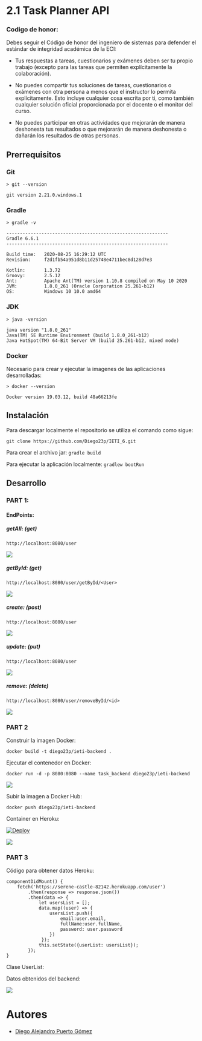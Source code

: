 # 2.1 Task Planner API

### Codigo de honor:
Debes seguir el Código de honor del ingeniero de sistemas para defender el estándar de integridad académica de la ECI:

* Tus respuestas a tareas, cuestionarios y exámenes deben ser tu propio trabajo (excepto para las tareas que permiten explícitamente la colaboración).

* No puedes compartir tus soluciones de tareas, cuestionarios o exámenes con otra persona a menos que el instructor lo permita explícitamente. Esto incluye cualquier cosa escrita por ti, como también cualquier solución oficial proporcionada por el docente o el monitor del curso.

* No puedes participar en otras actividades que mejorarán de manera deshonesta tus resultados o que mejorarán de manera deshonesta o dañarán los resultados de otras personas.

## Prerrequisitos

### Git

```
> git --version

git version 2.21.0.windows.1
```

### Gradle

```
> gradle -v

------------------------------------------------------------
Gradle 6.6.1
------------------------------------------------------------

Build time:   2020-08-25 16:29:12 UTC
Revision:     f2d1fb54a951d8b11d25748e4711bec8d128d7e3

Kotlin:       1.3.72
Groovy:       2.5.12
Ant:          Apache Ant(TM) version 1.10.8 compiled on May 10 2020
JVM:          1.8.0_261 (Oracle Corporation 25.261-b12)
OS:           Windows 10 10.0 amd64
```

### JDK

```
> java -version

java version "1.8.0_261"
Java(TM) SE Runtime Environment (build 1.8.0_261-b12)
Java HotSpot(TM) 64-Bit Server VM (build 25.261-b12, mixed mode)
```

### Docker

Necesario para crear y ejecutar la imagenes de las aplicaciones desarrolladas:

```
> docker --version

Docker version 19.03.12, build 48a66213fe
```

## Instalación

Para descargar localmente el repositorio se utiliza el comando como sigue:
```
git clone https://github.com/Diego23p/IETI_6.git
```

Para crear el archivo jar:
``` gradle build  ```

Para ejecutar la aplicación localmente:
``` gradlew bootRun ```

## Desarrollo

### PART 1:

#### EndPoints:

##### getAll: (get)

``` http://localhost:8080/user ```

![](/img/1.jpg)

##### getById: (get)

``` http://localhost:8080/user/getById/<User> ```

![](/img/2.jpg)

##### create: (post)

``` http://localhost:8080/user ```

![](/img/3.jpg)

##### update: (put)

``` http://localhost:8080/user ```

![](/img/4.jpg)

##### remove: (delete)

``` http://localhost:8080/user/removeById/<id> ```

![](/img/5.jpg)

### PART 2

Construir la imagen Docker:

``` docker build -t diego23p/ieti-backend . ```

Ejecutar el contenedor en Docker:

``` docker run -d -p 8080:8080 --name task_backend diego23p/ieti-backend ```

![](/img/6.jpg)

Subir la imagen a Docker Hub:

``` docker push diego23p/ieti-backend ```

Container en Heroku:

[![Deploy](https://www.herokucdn.com/deploy/button.svg)](https://serene-castle-82142.herokuapp.com/user)

![](/img/7.jpg)

### PART 3

Código para obtener datos Heroku:

```
componentDidMount() {
    fetch('https://serene-castle-82142.herokuapp.com/user')
        .then(response => response.json())
        .then(data => {
            let usersList = [];
            data.map((user) => {
                usersList.push({
                    email:user.email,
                    fullName:user.fullName,
                    password: user.password
                })
             });
            this.setState({userList: usersList});
        });
}
```

Clase UserList:



Datos obtenidos del backend:

![](/img/8.jpg)

# Autores

- [Diego Alejandro Puerto Gómez](https://github.com/Diego23p)